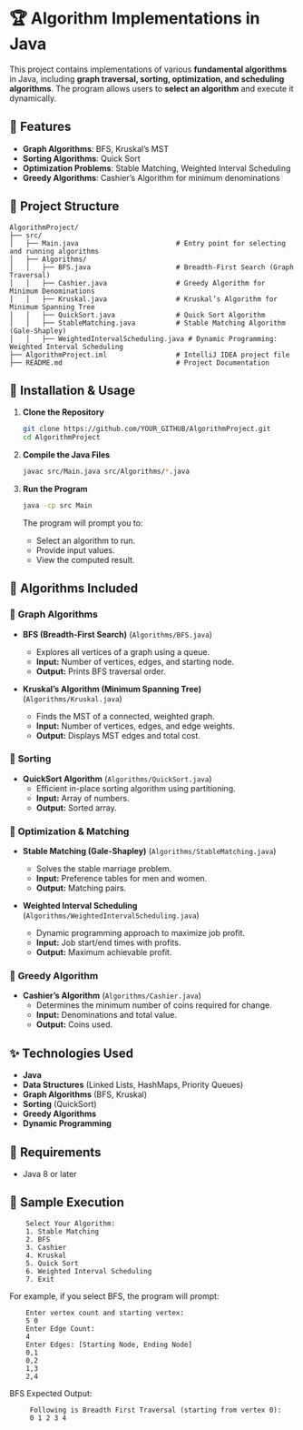 # 🏆 Algorithm Implementations in Java

This project contains implementations of various **fundamental algorithms** in Java, including **graph traversal, sorting, optimization, and scheduling algorithms**. The program allows users to **select an algorithm** and execute it dynamically.

## 📌 Features

- **Graph Algorithms**: BFS, Kruskal’s MST
- **Sorting Algorithms**: Quick Sort
- **Optimization Problems**: Stable Matching, Weighted Interval Scheduling
- **Greedy Algorithms**: Cashier’s Algorithm for minimum denominations

## 📂 Project Structure

    AlgorithmProject/
    ├── src/
    │   ├── Main.java                        # Entry point for selecting and running algorithms
    │   ├── Algorithms/
    │   │   ├── BFS.java                     # Breadth-First Search (Graph Traversal)
    │   │   ├── Cashier.java                 # Greedy Algorithm for Minimum Denominations
    │   │   ├── Kruskal.java                 # Kruskal’s Algorithm for Minimum Spanning Tree
    │   │   ├── QuickSort.java               # Quick Sort Algorithm
    │   │   ├── StableMatching.java          # Stable Matching Algorithm (Gale-Shapley)
    │   │   ├── WeightedIntervalScheduling.java # Dynamic Programming: Weighted Interval Scheduling
    ├── AlgorithmProject.iml                 # IntelliJ IDEA project file
    ├── README.md                            # Project Documentation

## 🚀 Installation & Usage

1. **Clone the Repository**

    ```bash
    git clone https://github.com/YOUR_GITHUB/AlgorithmProject.git
    cd AlgorithmProject
    ```

2. **Compile the Java Files**

    ```bash
    javac src/Main.java src/Algorithms/*.java
    ```

3. **Run the Program**

    ```bash
    java -cp src Main
    ```

    The program will prompt you to:
    - Select an algorithm to run.
    - Provide input values.
    - View the computed result.

## 📜 Algorithms Included

### 🔹 **Graph Algorithms**
- **BFS (Breadth-First Search)** (`Algorithms/BFS.java`)
  - Explores all vertices of a graph using a queue.
  - **Input:** Number of vertices, edges, and starting node.
  - **Output:** Prints BFS traversal order.

- **Kruskal’s Algorithm (Minimum Spanning Tree)** (`Algorithms/Kruskal.java`)
  - Finds the MST of a connected, weighted graph.
  - **Input:** Number of vertices, edges, and edge weights.
  - **Output:** Displays MST edges and total cost.

### 🔹 **Sorting**
- **QuickSort Algorithm** (`Algorithms/QuickSort.java`)
  - Efficient in-place sorting algorithm using partitioning.
  - **Input:** Array of numbers.
  - **Output:** Sorted array.

### 🔹 **Optimization & Matching**
- **Stable Matching (Gale-Shapley)** (`Algorithms/StableMatching.java`)
  - Solves the stable marriage problem.
  - **Input:** Preference tables for men and women.
  - **Output:** Matching pairs.

- **Weighted Interval Scheduling** (`Algorithms/WeightedIntervalScheduling.java`)
  - Dynamic programming approach to maximize job profit.
  - **Input:** Job start/end times with profits.
  - **Output:** Maximum achievable profit.

### 🔹 **Greedy Algorithm**
- **Cashier’s Algorithm** (`Algorithms/Cashier.java`)
  - Determines the minimum number of coins required for change.
  - **Input:** Denominations and total value.
  - **Output:** Coins used.

## ✨ Technologies Used

- **Java**
- **Data Structures** (Linked Lists, HashMaps, Priority Queues)
- **Graph Algorithms** (BFS, Kruskal)
- **Sorting** (QuickSort)
- **Greedy Algorithms**
- **Dynamic Programming**

## 🔧 Requirements

- Java 8 or later

## 🔹 Sample Execution


```plaintext
    Select Your Algorithm:
    1. Stable Matching
    2. BFS
    3. Cashier
    4. Kruskal
    5. Quick Sort
    6. Weighted Interval Scheduling
    7. Exit
```

For example, if you select BFS, the program will prompt:

```plaintext
    Enter vertex count and starting vertex:
    5 0
    Enter Edge Count:
    4
    Enter Edges: [Starting Node, Ending Node]
    0,1
    0,2
    1,3
    2,4
```

 BFS Expected Output:
```plaintext
     Following is Breadth First Traversal (starting from vertex 0):
     0 1 2 3 4
```
